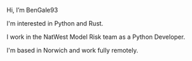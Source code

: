 Hi, I’m BenGale93

I'm interested in Python and Rust.

I work in the NatWest Model Risk team as a Python Developer.

I'm based in Norwich and work fully remotely.
